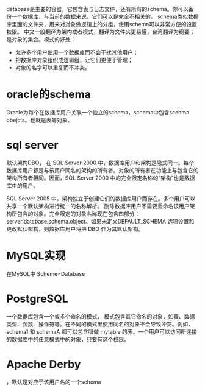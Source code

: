 database是主要的容器，它包含表与日志文件，还有所有的schema。你可以备份一个数据库，与当前的数据来说，它们可以是完全不相关的。
schema类似数据库里面的文件夹，用来对对象做逻辑上的分组，使用schema可以非常方便的设置权限。
中文一般翻译为架构或者模式，翻译为文件夹更易懂，台湾翻译为纲要；是对象的集合。模式的好处：
- 允许多个用户使用一个数据库而不会干扰其他用户；
- 把数据库对象组织成逻辑组，让它们更便于管理；
- 对象的名字可以重复而不冲突。
# oracle的schema
Oracle为每个在数据库用户关联一个独立的schema，schema中包含scehma obejcts。也就是表等对象。
# sql server
默认架构DBO，
在 SQL Server 2000 中，数据库用户和架构是隐式同一。每个数据库用户都是与该用户同名的架构的所有者。对象的所有者在功能上与包含它的架构所有者相同。因而，SQL Server 2000 中的完全限定名称的“架构”也是数据库中的用户。

SQL Server 2005 中，架构独立于创建它们的数据库用户而存在。多个用户可以共享一个默认架构进行统一的名称解析。 删除数据库用户不需要重命名该用户架构所包含的对象。完全限定的对象名称现在包含四部分：server.database.schema.object。如果未定义DEFAULT_SCHEMA 选项设置和更改默认架构，则数据库用户将把 DBO 作为其默认架构。
# MySQL实现
在MySQL中 Scheme=Database
# PostgreSQL
一个数据库包含一个或多个命名的模式， 模式包含其它命名的对象，如表、数据类型、函数、操作符等。在不同的模式里使用同名的对象不会导致冲突。例如，schema1 和 schemaA 都可以包含叫做 mytable 的表。一个用户可以访问所连接的数据库中的任意模式中的对象，只要有这个权限。
# Apache Derby
，默认是对应于该用户名的一个schema